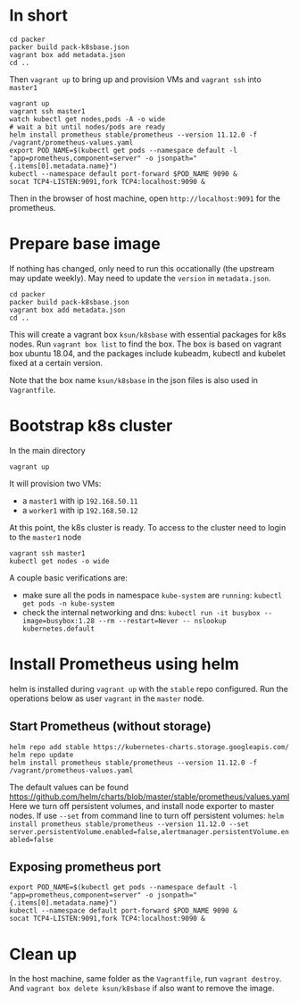 # In short
```
cd packer
packer build pack-k8sbase.json
vagrant box add metadata.json
cd ..
```
Then `vagrant up` to bring up and provision VMs and `vagrant ssh` into `master1`
```
vagrant up
vagrant ssh master1
watch kubectl get nodes,pods -A -o wide
# wait a bit until nodes/pods are ready
helm install prometheus stable/prometheus --version 11.12.0 -f /vagrant/prometheus-values.yaml
export POD_NAME=$(kubectl get pods --namespace default -l "app=prometheus,component=server" -o jsonpath="{.items[0].metadata.name}")
kubectl --namespace default port-forward $POD_NAME 9090 &
socat TCP4-LISTEN:9091,fork TCP4:localhost:9090 &
```
Then in the browser of host machine, open `http://localhost:9091` for the prometheus.

# Prepare base image
If nothing has changed, only need to run this occationally (the upstream
may update weekly). May need to update the `version` in `metadata.json`.
```
cd packer
packer build pack-k8sbase.json
vagrant box add metadata.json
cd ..
```
This will create a vagrant box `ksun/k8sbase` with essential packages for k8s nodes.
Run `vagrant box list` to find the box.
The box is based on vagrant box ubuntu 18.04, and the packages include kubeadm, kubectl
and kubelet fixed at a certain version.

Note that the box name `ksun/k8sbase` in the json files is also used in `Vagrantfile`.


# Bootstrap k8s cluster
In the main directory
```
vagrant up
```
It will provision two VMs:
- a `master1` with ip `192.168.50.11`
- a `worker1` with ip `192.168.50.12`

At this point, the k8s cluster is ready. To access to the cluster need to login
to the `master1` node
```
vagrant ssh master1
kubectl get nodes -o wide
```

A couple basic verifications are:
* make sure all the pods in namespace `kube-system` are `running`:
  `kubectl get pods -n kube-system`
* check the internal networking and dns: 
  `kubectl run -it busybox --image=busybox:1.28 --rm --restart=Never -- nslookup kubernetes.default`


# Install Prometheus using helm
helm is installed during `vagrant up` with the `stable` repo configured.
Run the operations below as user `vagrant` in the `master` node.

## Start Prometheus (without storage)
```
helm repo add stable https://kubernetes-charts.storage.googleapis.com/
helm repo update
helm install prometheus stable/prometheus --version 11.12.0 -f /vagrant/prometheus-values.yaml
```
The default values can be found https://github.com/helm/charts/blob/master/stable/prometheus/values.yaml
Here we turn off persistent volumes, and install node exporter to master nodes.
If use `--set` from command line to turn off persistent volumes: 
`helm install prometheus stable/prometheus --version 11.12.0 --set server.persistentVolume.enabled=false,alertmanager.persistentVolume.enabled=false`

## Exposing prometheus port
```
export POD_NAME=$(kubectl get pods --namespace default -l "app=prometheus,component=server" -o jsonpath="{.items[0].metadata.name}")
kubectl --namespace default port-forward $POD_NAME 9090 &
socat TCP4-LISTEN:9091,fork TCP4:localhost:9090 &
```

# Clean up
In the host machine, same folder as the `Vagrantfile`, run `vagrant destroy`.
And `vagrant box delete ksun/k8sbase` if also want to remove the image.
